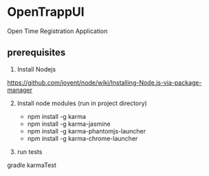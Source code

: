 OpenTrappUI
===========

Open Time Registration Application

## prerequisites

1. Install Nodejs

https://github.com/joyent/node/wiki/Installing-Node.js-via-package-manager

2. Install node modules (run in project directory)

   * npm install -g karma
   * npm install -g karma-jasmine
   * npm install -g karma-phantomjs-launcher
   * npm install -g karma-chrome-launcher
   
3. run tests   

gradle karmaTest
